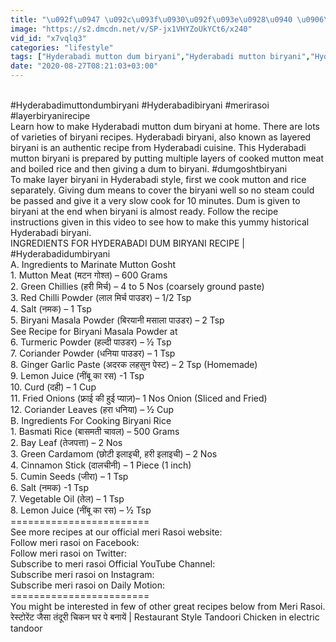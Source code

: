 ```yaml
---
title: "\u092f\u0947 \u092c\u093f\u0930\u092f\u093e\u0928\u0940 \u0906\u092a\u0915\u094b \u0926\u0940\u0935\u093e\u0928\u093e \u0915\u0930 \u0926\u0947\u0917\u0940 Hyderabadi mutton dum biryani mutton dum biryani recipe layer biryani recipe in hindi"
image: "https://s2.dmcdn.net/v/SP-jx1VHYZoUkYCt6/x240"
vid_id: "x7vqlq3"
categories: "lifestyle"
tags: ["Hyderabadi mutton dum biryani","Hyderabadi mutton biryani","Hyderabadi biryani"]
date: "2020-08-27T08:21:03+03:00"
---
```

  <br>#Hyderabadimuttondumbiryani #Hyderabadibiryani #merirasoi #layerbiryanirecipe  <br>Learn how to make Hyderabadi mutton dum biryani at home. There are lots of varieties of biryani recipes. Hyderabadi biryani, also known as layered biryani is an authentic recipe from Hyderabadi cuisine. This Hyderabadi mutton biryani is prepared by putting multiple layers of cooked mutton meat and boiled rice and then giving a dum to biryani. #dumgoshtbiryani  <br>To make layer biryani in Hyderabadi style, first we cook mutton and rice separately. Giving dum means to cover the biryani well so no steam could be passed and give it a very slow cook for 10 minutes. Dum is given to biryani at the end when biryani is almost ready. Follow the recipe instructions given in this video to see how to make this yummy historical Hyderabadi biryani.  <br>INGREDIENTS FOR HYDERABADI DUM BIRYANI RECIPE | #Hyderabadidumbiryani  <br>A. Ingredients to Marinate Mutton Gosht  <br>1. Mutton Meat (मटन गोश्त) – 600 Grams  <br>2. Green Chillies (हरी मिर्च) – 4 to 5 Nos (coarsely ground paste)  <br>3. Red Chilli Powder (लाल मिर्च पाउडर) – 1/2 Tsp  <br>4. Salt (नमक) – 1 Tsp  <br>5. Biryani Masala Powder (बिरयानी मसाला पाउडर) – 2 Tsp  <br>See Recipe for Biryani Masala Powder at   <br>6. Turmeric Powder (हल्दी पाउडर) – ½ Tsp  <br>7. Coriander Powder (धनिया पाउडर) – 1 Tsp  <br>8. Ginger Garlic Paste (अदरक लहसुन पेस्ट) – 2 Tsp (Homemade)  <br>9. Lemon Juice (नींबू का रस) -1 Tsp  <br>10. Curd (दही) – 1 Cup  <br>11. Fried Onions (फ्राई की हुई प्याज़)– 1 Nos Onion (Sliced and Fried)  <br>12. Coriander Leaves (हरा धनिया)  – ½ Cup   <br>B. Ingredients For Cooking Biryani Rice  <br>1. Basmati Rice (बासमती चावल) – 500 Grams  <br>2. Bay Leaf (तेजपत्ता) – 2 Nos  <br>3. Green Cardamom (छोटी इलाइची, हरी इलाइची) – 2 Nos  <br>4. Cinnamon Stick (दालचीनी) – 1 Piece (1 inch)  <br>5. Cumin Seeds (जीरा) – 1 Tsp  <br>6. Salt (नमक) -1 Tsp  <br>7. Vegetable Oil (तेल) – 1 Tsp  <br>8. Lemon Juice (नींबू का रस) – ½ Tsp  <br>========================  <br>See more recipes at our official meri Rasoi website:   <br>Follow meri rasoi on Facebook:   <br>Follow meri rasoi  on Twitter:   <br>Subscribe to meri rasoi  Official YouTube Channel:    <br>Subscribe meri rasoi on Instagram:   <br>Subscribe meri rasoi on Daily Motion:   <br>========================  <br>You might be interested in few of other great recipes below from Meri Rasoi.  <br>रेस्टोरेंट जैसा तंदूरी चिकन घर पे बनायें | Restaurant Style Tandoori Chicken in electric tandoor  <br>   <br>
